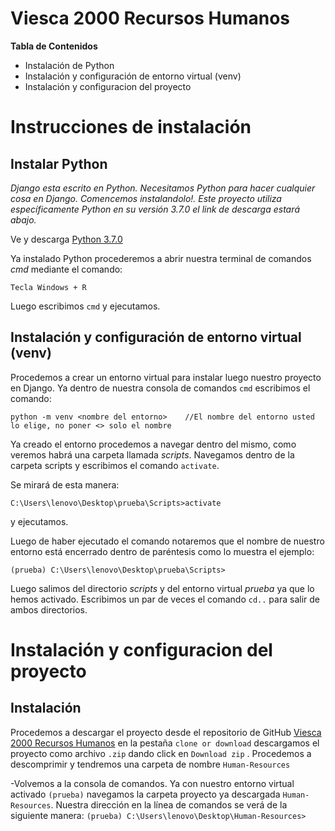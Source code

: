 # Viesca 2000 Recursos Humanos

**Tabla de Contenidos**
- Instalación de Python
- Instalación y configuración de entorno virtual (venv)
- Instalación y configuracion del proyecto

# Instrucciones de instalación

## Instalar Python
  
*Django esta escrito en Python. Necesitamos Python para hacer cualquier cosa en Django. Comencemos instalandolo!. Este proyecto utiliza específicamente Python en su versión 3.7.0* *el link de descarga estará abajo.*

Ve y descarga [Python 3.7.0](https://www.python.org/downloads/release/python-370/) 

Ya instalado Python procederemos a abrir nuestra terminal de comandos *cmd* mediante el comando:

`Tecla Windows + R`

Luego escribimos `cmd` y ejecutamos.

## Instalación y configuración de entorno virtual (venv)

Procedemos a crear un entorno virtual para instalar luego nuestro proyecto en Django. Ya dentro de nuestra consola de comandos `cmd` escribimos el comando:

 ```
 python -m venv <nombre del entorno>    //El nombre del entorno usted lo elige, no poner <> solo el nombre
 ```              
 
Ya creado el entorno procedemos a navegar dentro del mismo, como veremos habrá una carpeta llamada *scripts*. Navegamos dentro de la carpeta scripts y escribimos el comando `activate`. 

Se mirará de esta manera:
```
C:\Users\lenovo\Desktop\prueba\Scripts>activate
```
y ejecutamos.

Luego de haber ejecutado el comando notaremos que el nombre de nuestro entorno está encerrado dentro de paréntesis como lo muestra el ejemplo:

```
(prueba) C:\Users\lenovo\Desktop\prueba\Scripts>
```
Luego salimos del directorio *scripts* y del entorno virtual *prueba* ya que lo hemos activado. Escribimos un par de veces  el comando `cd..` para salir de ambos directorios.

# Instalación y configuracion del proyecto

## Instalación

Procedemos a descargar el proyecto desde el repositorio de GitHub [Viesca 2000 Recursos Humanos](https://github.com/InNominePatris/Human-Resources) en la pestaña `clone or download` descargamos el proyecto como archivo `.zip` dando click en `Download zip` . Procedemos a descomprimir y tendremos una carpeta de nombre `Human-Resources`

-Volvemos a la consola de comandos. Ya con nuestro entorno virtual activado `(prueba)` navegamos la carpeta proyecto ya descargada `Human-Resources`. Nuestra dirección en la línea de comandos se verá de la siguiente manera: `(prueba) C:\Users\lenovo\Desktop\Human-Resources>`



